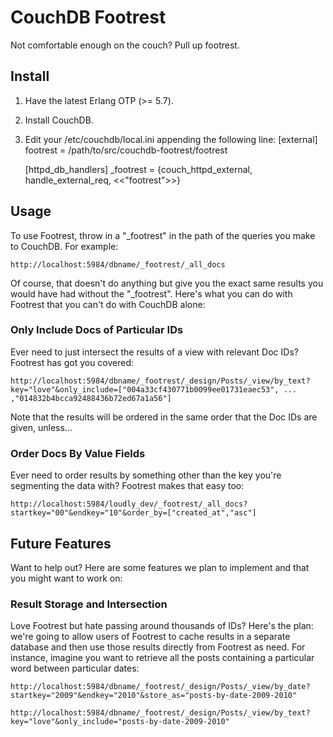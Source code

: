 # CouchDB Footrest

Not comfortable enough on the couch? Pull up footrest.

## Install

1. Have the latest Erlang OTP (>= 5.7).
2. Install CouchDB.
3. Edit your /etc/couchdb/local.ini appending the following line:
    [external]
    footrest = /path/to/src/couchdb-footrest/footrest

    [httpd_db_handlers]
    _footrest = {couch_httpd_external, handle_external_req, <<"footrest">>}


## Usage

To use Footrest, throw in a "_footrest" in the path of the queries you make to CouchDB. For example:

    http://localhost:5984/dbname/_footrest/_all_docs

Of course, that doesn't do anything but give you the exact same results you would have had without the "_footrest". Here's what you can do with Footrest that you can't do with CouchDB alone:

### Only Include Docs of Particular IDs

Ever need to just intersect the results of a view with relevant Doc IDs? Footrest has got you covered:

    http://localhost:5984/dbname/_footrest/_design/Posts/_view/by_text?key="love"&only_include=["004a33cf430771b0099ee01731eaec53", ... ,"014832b4bcca92488436b72ed67a1a56"]

Note that the results will be ordered in the same order that the Doc IDs are given, unless...

### Order Docs By Value Fields

Ever need to order results by something other than the key you're segmenting the data with? Footrest makes that easy too:

    http://localhost:5984/loudly_dev/_footrest/_all_docs?startkey="00"&endkey="10"&order_by=["created_at","asc"]


## Future Features

Want to help out? Here are some features we plan to implement and that you might want to work on:

### Result Storage and Intersection

Love Footrest but hate passing around thousands of IDs? Here's the plan: we're going to allow users of Footrest to cache results in a separate database and then use those results directly from Footrest as need. For instance, imagine you want to retrieve all the posts containing a particular word between particular dates:

    http://localhost:5984/dbname/_footrest/_design/Posts/_view/by_date?startkey="2009"&endkey="2010"&store_as="posts-by-date-2009-2010"

    http://localhost:5984/dbname/_footrest/_design/Posts/_view/by_text?key="love"&only_include="posts-by-date-2009-2010"

